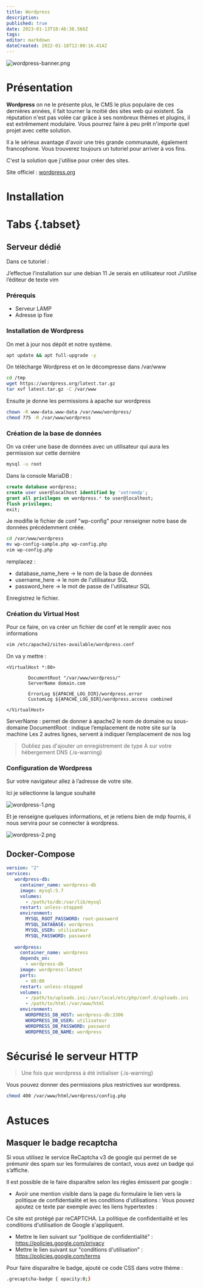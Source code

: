```yaml
---
title: Wordpress
description: 
published: true
date: 2023-01-13T18:46:38.566Z
tags: 
editor: markdown
dateCreated: 2022-01-18T12:00:16.414Z
---
```


 
![wordpress-banner.png](/wiki-assets/wordpress-banner.png)
# Présentation
**Wordpress** on ne le présente plus, le CMS le plus populaire de ces dernières années, il fait tourner la moitié des sites web qui existent. Sa réputation n'est pas volée car grâce à ses nombreux thèmes et plugins, il est extrêmement modulaire. Vous pourrez faire à peu prêt n'importe quel projet avec cette solution.
 
Il a le sérieux avantage d'avoir une très grande communauté, également francophone. Vous trouverez toujours un tutoriel pour arriver à vos fins.
 
 
 
C'est la solution que j'utilise pour créer des sites.
 
Site officiel : [wordpress.org](https://wordpress.org)
 
# Installation
# Tabs {.tabset}
 
## Serveur dédié
 
Dans ce tutoriel :
 
J’effectue l’installation sur une debian 11 
Je serais en utilisateur root
J’utilise l’éditeur de texte vim
 
### Prérequis
- Serveur LAMP
- Adresse ip fixe
 
### Installation de Wordpress
 
On met à jour nos dépôt et notre système.
 
```bash
apt update && apt full-upgrade -y
```

On télécharge Wordpress et on le décompresse dans /var/www

```bash
cd /tmp
wget https://wordpress.org/latest.tar.gz
tar xvf latest.tar.gz -C /var/www
```
 
Ensuite je donne les permissions à apache sur wordpress
 
```bash
chown -R www-data.www-data /var/www/wordpress/
chmod 775 -R /var/www/wordpress
```
 
### Création de la base de données
 
On va créer une base de données avec un utilisateur qui aura les permission sur cette dernière
 
```bash
mysql -u root
```
 
Dans la console MariaDB :
 
```SQL
create database wordpress;
create user user@localhost identified by 'votremdp';
grant all privileges on wordpress.* to user@localhost;
flush privileges;
exit;
```
 
Je modifie le fichier de conf "wp-config" pour renseigner notre base de données précédemment créée.
 
```bash
cd /var/www/wordpress
mv wp-config-sample.php wp-config.php
vim wp-config.php
```
 
remplacez :
- database_name_here -> le nom de la base de données
- username_here -> le nom de l'utilisateur SQL
- password_here -> le mot de passe de l'utilisateur SQL
 
Enregistrez le fichier.
 
### Création du Virtual Host
 
Pour ce faire, on va créer un fichier de conf et le remplir avec nos informations
 
```bash
vim /etc/apache2/sites-available/wordpress.conf
```
 
On va y mettre :
```
<VirtualHost *:80>
 
        DocumentRoot "/var/www/wordpress/"
        ServerName domain.com
 
        ErrorLog ${APACHE_LOG_DIR}/wordpress.error
        CustomLog ${APACHE_LOG_DIR}/wordpress.access combined
 
</VirtualHost>
```
 
ServerName : permet de donner à apache2 le nom de domaine ou sous-domaine
DocumentRoot : indique l’emplacement de notre site sur la machine
Les 2 autres lignes, servent à indiquer l’emplacement de nos log
 
> Oubliez pas d'ajouter un enregistrement de type A sur votre hébergement DNS
{.is-warning}
 
### Configuration de Wordpress
 
Sur votre navigateur allez à l’adresse de votre site.
 
Ici je sélectionne la langue souhaité 
 
![wordpress-1.png](/self-hosted/wordpress/wordpress-1.png)
 
Et je renseigne quelques informations, et je retiens bien de mdp fournis, il nous servira pour se connecter à wordpress.
 
![wordpress-2.png](/self-hosted/wordpress/wordpress-2.png)
 
 
## Docker-Compose 
```yaml
version: "2"
services:
   wordpress-db:
     container_name: wordpress-db
     image: mysql:5.7
     volumes:
       - /path/to/db:/var/lib/mysql
     restart: unless-stopped
     environment:
       MYSQL_ROOT_PASSWORD: root-password
       MYSQL_DATABASE: wordpress
       MYSQL_USER: utilisateur
       MYSQL_PASSWORD: password
 
   wordpress:
     container_name: wordpress
     depends_on:
       - wordpress-db
     image: wordpress:latest
     ports:
       - 80:80
     restart: unless-stopped
     volumes:
       - /path/to/uploads.ini:/usr/local/etc/php/conf.d/uploads.ini
       - /path/to/html:/var/www/html
     environment:
       WORDPRESS_DB_HOST: wordpress-db:3306
       WORDPRESS_DB_USER: utilisateur
       WORDPRESS_DB_PASSWORD: password
       WORDPRESS_DB_NAME: wordpress
```
 
# Sécurisé le serveur HTTP
> Une fois que wordpress à été initialiser 
{.is-warning}
 
Vous pouvez donner des permissions plus restrictives sur wordpress.
```bash
chmod 400 /var/www/html/wordpress/config.php
```
 
# Astuces
## Masquer le badge recaptcha
Si vous utilisez le service ReCaptcha v3 de google qui permet de se prémunir des spam sur les formulaires de contact, vous avez un badge qui s’affiche.
 
Il est possible de le faire disparaître selon les règles émissent par google :
 
- Avoir une mention visible dans la page du formulaire le lien vers la politique de confidentialité et les conditions d'utilisations :
Vous pouvez ajoutez ce texte par exemple avec les liens hypertextes :
 
Ce site est protégé par reCAPTCHA. La politique de confidentialité et les conditions d'utilisation de Google s'appliquent.
 
+ Mettre le lien suivant sur "politique de confidentialité" : https://policies.google.com/privacy
+ Mettre le lien suivant sur "conditions d'utilisation" : https://policies.google.com/terms
 
Pour faire disparaître le badge, ajouté ce code CSS dans votre thème :
```bash
.grecaptcha-badge { opacity:0;}
```